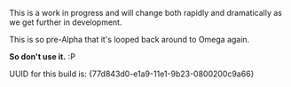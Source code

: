This is a work in progress and will change both rapidly and dramatically as we get further in development.

This is so pre-Alpha that it's looped back around to Omega again. 

<b>So don't use it.</b> :P

UUID for this build is:
{77d843d0-e1a9-11e1-9b23-0800200c9a66}
